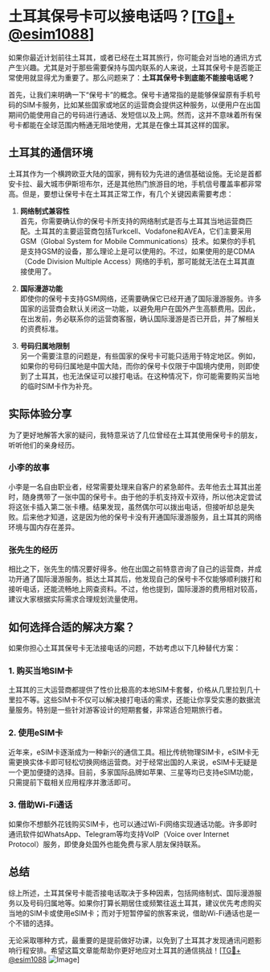 # 土耳其保号卡可以接电话吗？[[TG💪+ @esim1088](https://t.me/s/esim1088)]

如果你最近计划前往土耳其，或者已经在土耳其旅行，你可能会对当地的通讯方式产生兴趣。尤其是对于那些需要保持与国内联系的人来说，土耳其保号卡是否能正常使用就显得尤为重要了。那么问题来了：**土耳其保号卡到底能不能接电话呢？**

首先，让我们来明确一下“保号卡”的概念。保号卡通常指的是能够保留原有手机号码的SIM卡服务，比如某些国家或地区的运营商会提供这种服务，以便用户在出国期间仍能使用自己的号码进行通话、发短信以及上网。然而，这并不意味着所有保号卡都能在全球范围内畅通无阻地使用，尤其是在像土耳其这样的国家。

## 土耳其的通信环境

土耳其作为一个横跨欧亚大陆的国家，拥有较为先进的通信基础设施。无论是首都安卡拉、最大城市伊斯坦布尔，还是其他热门旅游目的地，手机信号覆盖率都非常高。但是，要想让保号卡在土耳其正常工作，有几个关键因素需要考虑：

1. **网络制式兼容性**  
   首先，你需要确认你的保号卡所支持的网络制式是否与土耳其当地运营商匹配。土耳其的主要运营商包括Turkcell、Vodafone和AVEA，它们主要采用GSM（Global System for Mobile Communications）技术。如果你的手机是支持GSM的设备，那么理论上是可以使用的。不过，如果使用的是CDMA（Code Division Multiple Access）网络的手机，那可能就无法在土耳其直接使用了。

2. **国际漫游功能**  
   即使你的保号卡支持GSM网络，还需要确保它已经开通了国际漫游服务。许多国家的运营商会默认关闭这一功能，以避免用户在国外产生高额费用。因此，在出发前，务必联系你的运营商客服，确认国际漫游是否已开启，并了解相关的资费标准。

3. **号码归属地限制**  
   另一个需要注意的问题是，有些国家的保号卡可能只适用于特定地区。例如，如果你的号码归属地是中国大陆，而你的保号卡仅限于中国境内使用，则即使到了土耳其，也无法保证可以接打电话。在这种情况下，你可能需要购买当地的临时SIM卡作为补充。

## 实际体验分享

为了更好地解答大家的疑问，我特意采访了几位曾经在土耳其使用保号卡的朋友，听听他们的亲身经历。

### 小李的故事
小李是一名自由职业者，经常需要处理来自客户的紧急邮件。去年他去土耳其出差时，随身携带了一张中国的保号卡。由于他的手机支持双卡双待，所以他决定尝试将这张卡插入第二张卡槽。结果发现，虽然偶尔可以拨出电话，但接听却总是失败。后来他才知道，这是因为他的保号卡没有开通国际漫游服务，且土耳其的网络环境与国内存在差异。

### 张先生的经历
相比之下，张先生的情况要好得多。他在出国之前特意咨询了自己的运营商，并成功开通了国际漫游服务。抵达土耳其后，他发现自己的保号卡不仅能够顺利拨打和接听电话，还能流畅地上网查资料。不过，他也提到，国际漫游的费用相对较高，建议大家根据实际需求合理规划流量使用。

## 如何选择合适的解决方案？

如果你担心土耳其保号卡无法接电话的问题，不妨考虑以下几种替代方案：

### 1. 购买当地SIM卡
土耳其的三大运营商都提供了性价比极高的本地SIM卡套餐，价格从几里拉到几十里拉不等。这些SIM卡不仅可以解决接打电话的需求，还能让你享受实惠的数据流量服务。特别是一些针对游客设计的短期套餐，非常适合短期旅行者。

### 2. 使用eSIM卡
近年来，eSIM卡逐渐成为一种新兴的通信工具。相比传统物理SIM卡，eSIM卡无需更换实体卡即可轻松切换网络运营商。对于经常出国的人来说，eSIM卡无疑是一个更加便捷的选择。目前，多家国际品牌如苹果、三星等均已支持eSIM功能，只需提前下载相关应用程序并激活即可。

### 3. 借助Wi-Fi通话
如果你不想额外花钱购买SIM卡，也可以通过Wi-Fi网络实现通话功能。许多即时通讯软件如WhatsApp、Telegram等均支持VoIP（Voice over Internet Protocol）服务，即使身处国外也能免费与家人朋友保持联系。

## 总结

综上所述，土耳其保号卡能否接电话取决于多种因素，包括网络制式、国际漫游服务以及号码归属地等。如果你打算长期居住或频繁往返土耳其，建议优先考虑购买当地的SIM卡或使用eSIM卡；而对于短暂停留的旅客来说，借助Wi-Fi通话也是一个不错的选择。

无论采取哪种方式，最重要的是提前做好功课，以免到了土耳其才发现通讯问题影响行程安排。希望这篇文章能帮助你更好地应对土耳其的通信挑战！[[TG💪+ @esim1088](https://t.me/s/esim1088) ![Image](https://i.postimg.cc/4NQfJmqS/Snipaste-2025-05-13-00-14-12.png)]
